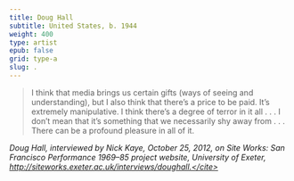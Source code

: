 ```yaml
---
title: Doug Hall
subtitle: United States, b. 1944
weight: 400
type: artist
epub: false
grid: type-a
slug: .
---
```


> I think that media brings us certain gifts (ways of seeing and understanding), but I also think that there’s a price to be paid. It’s extremely manipulative. I think there’s a degree of terror in it all . . .  I don’t mean that it’s something that we necessarily shy away from . . .  There can be a profound pleasure in all of it.

<cite>Doug Hall, interviewed by Nick Kaye, October 25, 2012, on Site Works: San Francisco Performance 1969–85 project website, University of Exeter, http://siteworks.exeter.ac.uk/interviews/doughall.</cite>
